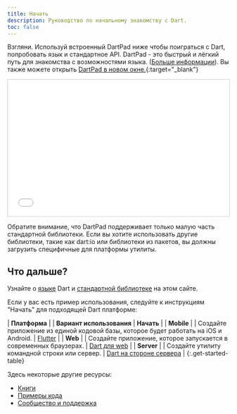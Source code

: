 ```yaml
---
title: Начать
description: Руководство по начальному знакомству с Dart.
toc: false
---
```


Взгляни. Используй встроенный DartPad ниже чтобы поиграться с Dart, попробовать язык и стандартное API.
DartPad - это быстрый и лёгкий путь для знакомства с возможностями языка.
([Больше информации](/tools/dartpad)).
Вы также можете открыть [DartPad в новом окне.]({{site.custom.dartpad.direct-link}}){:target="_blank"}

<iframe
src="{{site.custom.dartpad.embed-dart-prefix}}?horizontalRatio=70&verticalRatio=65"
    width="100%"
    height="310px"
    style="border: 1px solid #ccc;">
</iframe>

Обратите внимание, что DartPad поддерживает только малую часть стандартной библиотеки.
Если вы хотите использовать другие библиотеки, такие как dart:io или библиотеки из пакетов,
вы должны загрузить специфичные для платформы утилиты.

## Что дальше?

Узнайте о [языке](/guides/language) Dart  и
[стандартной библиотеке](/guides/libraries) на этом сайте.

Если у вас есть пример использования, следуйте к инструкциям "Начать" для подходящей Dart платформе:

| **Платформа** | | **Вариант использования** | **Начать** |
| **Mobile** | <i class="fab fa-android" aria-hidden="true"></i> <i class="fab fa-apple" aria-hidden="true"></i> | Создайте приложение из единой кодовой базы, которое будет работать на iOS и Android. | <a href="https://flutter.io/getting-started/" class="btn btn-primary no-automatic-external">Flutter</a> |
| **Web** | <i class="fas fa-code fa-sm" aria-hidden="true"></i> | Создайте приложение, которое запускается в современных браузерах. | <a href="{{site.webdev}}/guides/get-started" class="btn btn-primary no-automatic-external">Dart для web</a> |
| **Server** | <i class="fas fa-terminal fa-sm" aria-hidden="true"></i> | Создайте утилиту командной строки или сервер. | <a href="/tutorials/dart-vm/get-started" class="btn btn-primary">Dart на стороне сервера</a> |
{:.get-started-table}

Здесь некоторые другие ресурсы:

* [Книги](/resources/books)
* [Примеры кода](/samples)
* [Сообщество и поддержка](/community)
